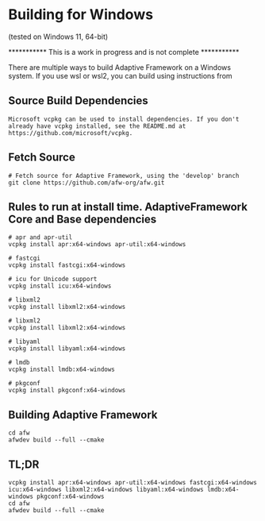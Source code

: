# Building for Windows
(tested on Windows 11, 64-bit)

*********** This is a work in progress and is not complete ***********

There are multiple ways to build Adaptive Framework on a Windows system. If you use wsl or wsl2, you can build using instructions from 

## Source Build Dependencies

    Microsoft vcpkg can be used to install dependencies. If you don't already have vcpkg installed, see the README.md at https://github.com/microsoft/vcpkg.

## Fetch Source

    # Fetch source for Adaptive Framework, using the 'develop' branch
    git clone https://github.com/afw-org/afw.git    

## Rules to run at install time. AdaptiveFramework Core and Base dependencies

    # apr and apr-util
    vcpkg install apr:x64-windows apr-util:x64-windows

    # fastcgi
    vcpkg install fastcgi:x64-windows

    # icu for Unicode support
    vcpkg install icu:x64-windows

    # libxml2
    vcpkg install libxml2:x64-windows

    # libxml2
    vcpkg install libxml2:x64-windows

    # libyaml
    vcpkg install libyaml:x64-windows

    # lmdb
    vcpkg install lmdb:x64-windows

    # pkgconf
    vcpkg install pkgconf:x64-windows

## Building Adaptive Framework

    cd afw
    afwdev build --full --cmake

## TL;DR

    vcpkg install apr:x64-windows apr-util:x64-windows fastcgi:x64-windows icu:x64-windows libxml2:x64-windows libyaml:x64-windows lmdb:x64-windows pkgconf:x64-windows
    cd afw
    afwdev build --full --cmake

